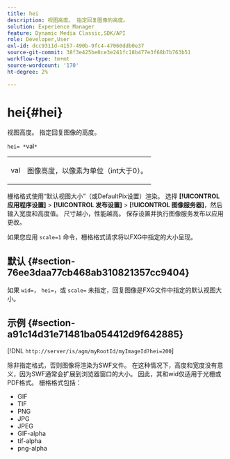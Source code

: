 ```yaml
---
title: hei
description: 视图高度。 指定回复图像的高度。
solution: Experience Manager
feature: Dynamic Media Classic,SDK/API
role: Developer,User
exl-id: dcc9311d-4157-490b-9fc4-47060ddb0e37
source-git-commit: 38f3e425be0ce3e241fc18b477e3f68b7b763b51
workflow-type: tm+mt
source-wordcount: '170'
ht-degree: 2%

---
```


# hei{#hei}

视图高度。 指定回复图像的高度。

`hei= *`val`*`

<table id="simpletable_627E67D201744588815325F3C55F76A5"> 
 <tr class="strow"> 
  <td class="stentry"> <p><span class="codeph"> <span class="varname"> val</span></span> </p> </td> 
  <td class="stentry"> <p>图像高度，以像素为单位（int大于0）。 </p></td> 
 </tr> 
</table>

栅格格式使用“默认视图大小”（或DefaultPix设置）渲染。 选择 **[!UICONTROL 应用程序设置]** > **[!UICONTROL 发布设置]** > **[!UICONTROL 图像服务器]**，然后输入宽度和高度值。 尺寸越小，性能越高。 保存设置并执行图像服务发布以应用更改。

如果您应用 `scale=1` 命令，栅格格式请求将以FXG中指定的大小呈现。

## 默认 {#section-76ee3daa77cb468ab310821357cc9404}

如果 `wid=`， `hei=`，或 `scale=` 未指定，回复图像是FXG文件中指定的默认视图大小。

## 示例 {#section-a91c14d31e71481ba054412d9f642885}

[!DNL `http://server/is/agm/myRootId/myImageId?hei=200`]

除非指定格式，否则图像将渲染为SWF文件。 在这种情况下，高度和宽度没有意义，因为SWF通常会扩展到浏览器窗口的大小。 因此，其和wid仅适用于光栅或PDF格式。 栅格格式包括：

* GIF
* TIF
* PNG
* JPG
* JPEG
* GIF-alpha
* tif-alpha
* png-alpha
